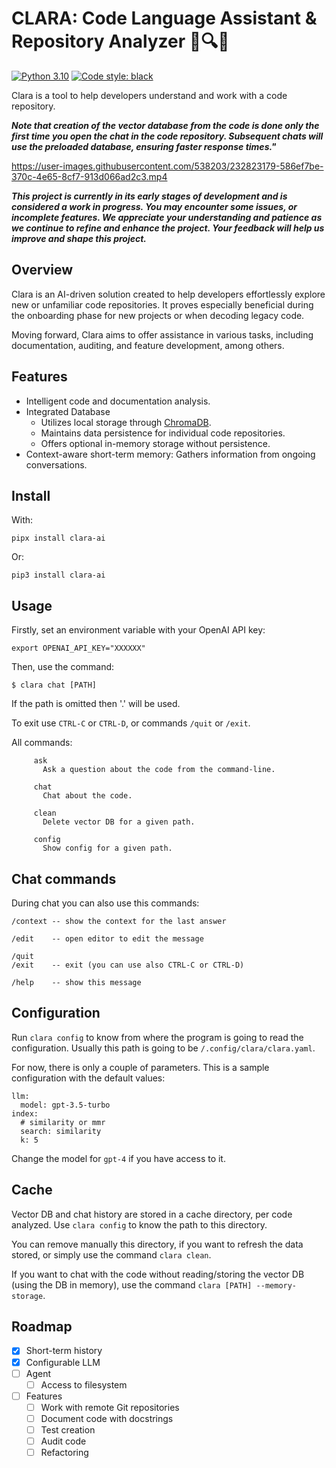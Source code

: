 CLARA: Code Language Assistant & Repository Analyzer 📜🔍🤖
========================================================

[![Python 3.10](https://img.shields.io/badge/python-3.10-blue.svg)](https://www.python.org/downloads/release/python-3100/)
[![Code style: black](https://img.shields.io/badge/code%20style-black-000000.svg)](https://github.com/ambv/black)

Clara is a tool to help developers understand and work with a code repository.

***Note that creation of the vector database from the code is done only the first time you open the chat in the code repository. Subsequent chats will use the preloaded database, ensuring faster response times."***

https://user-images.githubusercontent.com/538203/232823179-586ef7be-370c-4e65-8cf7-913d066ad2c3.mp4

***This project is currently in its early stages of development and is considered a work in progress. You may encounter some issues, or incomplete features. We appreciate your understanding and patience as we continue to refine and enhance the project. Your feedback will help us improve and shape this project.***

## Overview

Clara is an AI-driven solution created to help developers effortlessly explore new or unfamiliar code repositories. It proves especially beneficial during the onboarding phase for new projects or when decoding legacy code.

Moving forward, Clara aims to offer assistance in various tasks, including documentation, auditing, and feature development, among others.

## Features

- Intelligent code and documentation analysis.
- Integrated Database
    - Utilizes local storage through [ChromaDB](https://www.trychroma.com/).
    - Maintains data persistence for individual code repositories.
    - Offers optional in-memory storage without persistence.
- Context-aware short-term memory: Gathers information from ongoing conversations.

## Install

With:

```
pipx install clara-ai
```

Or:

```
pip3 install clara-ai
```

## Usage

Firstly, set an environment variable with your OpenAI API key:

```
export OPENAI_API_KEY="XXXXXX"
```

Then, use the command:

```
$ clara chat [PATH]
```

If the path is omitted then '.' will be used.

To exit use `CTRL-C` or `CTRL-D`, or commands `/quit` or `/exit`.

All commands:

```
     ask
       Ask a question about the code from the command-line.

     chat
       Chat about the code.

     clean
       Delete vector DB for a given path.

     config
       Show config for a given path.
```

## Chat commands

During chat you can also use this commands:

```
/context -- show the context for the last answer

/edit    -- open editor to edit the message

/quit
/exit    -- exit (you can use also CTRL-C or CTRL-D)

/help    -- show this message
```

## Configuration

Run `clara config` to know from where the program is going to read the configuration. Usually this path is going to be `/.config/clara/clara.yaml`.

For now, there is only a couple of parameters. This is a sample configuration with the default values:

```
llm:
  model: gpt-3.5-turbo
index:
  # similarity or mmr
  search: similarity
  k: 5
```

Change the model for `gpt-4` if you have access to it.

## Cache

Vector DB and chat history are stored in a cache directory, per code analyzed. Use `clara config` to know the path to this directory.

You can remove manually this directory, if you want to refresh the data stored, or simply use the command `clara clean`.

If you want to chat with the code without reading/storing the vector DB (using the DB in memory), use the command `clara [PATH] --memory-storage`.

## Roadmap

- [x] Short-term history
- [x] Configurable LLM
- [ ] Agent
  - [ ] Access to filesystem
- [ ] Features
  - [ ] Work with remote Git repositories
  - [ ] Document code with docstrings
  - [ ] Test creation
  - [ ] Audit code
  - [ ] Refactoring
